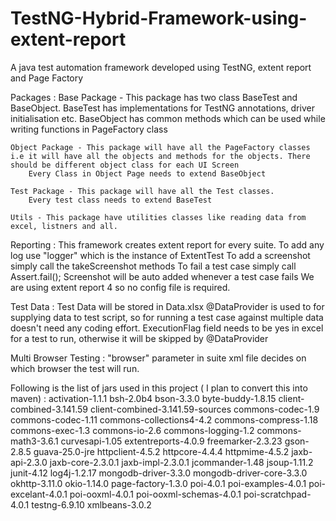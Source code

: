 # TestNG-Hybrid-Framework-using-extent-report
A java test automation framework developed using TestNG, extent report and Page Factory

Packages :
	Base Package - This package has two class BaseTest and BaseObject.
		BaseTest has implementations for TestNG annotations, driver initialisation etc.
		BaseObject has common methods which can be used while writing functions in PageFactory class
		
	Object Package - This package will have all the PageFactory classes i.e it will have all the objects and methods for the objects. There should be different object class for each UI Screen
		Every Class in Object Page needs to extend BaseObject
		
	Test Package - This package will have all the Test classes.
		Every test class needs to extend BaseTest
		
	Utils - This package have utilities classes like reading data from excel, listners and all.
	
Reporting :
	This framework creates extent report for every suite.
	To add any log use "logger" which is the instance of ExtentTest
	To add a screenshot simply call the takeScreenshot methods
	To fail a test case simply call Assert.fail();
	Screenshot will be auto added whenever a test case fails
	We are using extent report 4 so no config file is required.
	
Test Data : 
	Test Data will be stored in Data.xlsx
	@DataProvider is used to for supplying data to test script, so for running a test case against multiple data doesn't need any coding effort.
	ExecutionFlag field needs to be yes in excel for a test to run, otherwise it will be skipped by @DataProvider
	
Multi Browser Testing :
	"browser" parameter in suite xml file decides on which browser the test will run.
	
	
Following is the list of jars used in this project ( I plan to convert this into maven) : 
	activation-1.1.1
	bsh-2.0b4
	bson-3.3.0
	byte-buddy-1.8.15
	client-combined-3.141.59
	client-combined-3.141.59-sources
	commons-codec-1.9
	commons-codec-1.11
	commons-collections4-4.2
	commons-compress-1.18
	commons-exec-1.3
	commons-io-2.6
	commons-logging-1.2
	commons-math3-3.6.1
	curvesapi-1.05
	extentreports-4.0.9
	freemarker-2.3.23
	gson-2.8.5
	guava-25.0-jre
	httpclient-4.5.2
	httpcore-4.4.4
	httpmime-4.5.2
	jaxb-api-2.3.0
	jaxb-core-2.3.0.1
	jaxb-impl-2.3.0.1
	jcommander-1.48
	jsoup-1.11.2
	junit-4.12
	log4j-1.2.17
	mongodb-driver-3.3.0
	mongodb-driver-core-3.3.0
	okhttp-3.11.0
	okio-1.14.0
	page-factory-1.3.0
	poi-4.0.1
	poi-examples-4.0.1
	poi-excelant-4.0.1
	poi-ooxml-4.0.1
	poi-ooxml-schemas-4.0.1
	poi-scratchpad-4.0.1
	testng-6.9.10
	xmlbeans-3.0.2